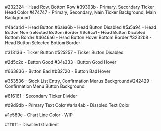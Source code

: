 #232324 - Head Row, Bottom Row
#39393b - Primary, Secondary Ticker Head Color
#474747 - Primary, Secondary, Main Ticker Background, Main Background

#4a4a4d - Head Button
#6a6a6b - Head Button Disabled
#5a5a94 - Head Button Non-Selected Bottom Border
#6c6ca1 - Head Button Disabled Bottom Border
#4646a6 - Head Button Hover Bottom Border
#3232b8 - Head Button Selected Bottom Border

#313136 - Ticker Button
#525257 - Ticker Button Disabled

#2d5c2c - Button Good
#34a333 - Button Good Hover

#663836 - Button Bad
#b32720 - Button Bad Hover

#353536 - Stock List Entry, Confirmation Menus Background
#242429 - Confirmation Menu Button Background

#616161 - Secondary Ticker Divider

#d9d9db - Primary Text Color
#a4a4ab - Disabled Text Color

#1e589e - Chart Line Color - WIP

#1f1f1f - Disabled Gradient
